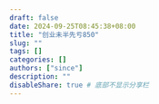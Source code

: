 ```yaml
---
draft: false
date: 2024-09-25T08:45:38+08:00
title: "创业未半先亏850"
slug: "" 
tags: []
categories: []
authors: ["since"]
description: ""
disableShare: true # 底部不显示分享栏
---
```

